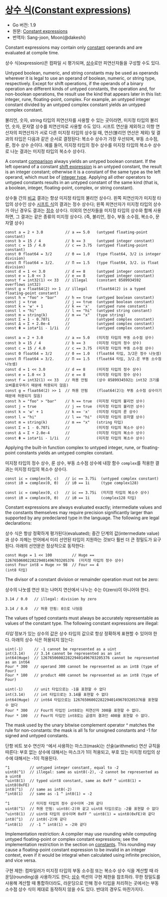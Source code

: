 # [상수 식(Constant expressions)](#constant-expressions)

* Go 버전: 1.9
* 원문: [Constant expressions](https://golang.org/ref/spec#Constant_expressions)
* 번역자: Sang-joon, Moon(@dakeshi)

Constant expressions may contain only [constant](/Constants/) operands and are evaluated at compile time.

상수 식(expression)은 컴파일 시 평가되며, [상수](/Constants/)로만 피연산자들을 구성할 수도 있다.

Untyped boolean, numeric, and string constants may be used as operands wherever it is legal to use an operand of boolean, numeric, or string type, respectively. Except for shift operations, if the operands of a binary operation are different kinds of untyped constants, the operation and, for non-boolean operations, the result use the kind that appears later in this list: integer, rune, floating-point, complex. For example, an untyped integer constant divided by an untyped complex constant yields an untyped complex constant.

불리언, 숫자, string 타입의 피연산자를 사용할 수 있는 곳이라면, 미지정 타입의 불리언, 숫자, 문자열 상수를 피연산자로 사용할 수도 있다. 시프트 연산을 제외하고 이항 연산자의 피연산자가 서로 다른 미지정 타입의 상수일 때, 연산(불리언 연산은 제외) 및 결과의 타입은 다음과 같은 순서로 결정된다: 복소수 상수가 가장 우선되며, 부동 소수점, 룬, 정수 상수 순이다. 예를 들어, 미지정 타입의 정수 상수를 미지정 타입의 복소수 상수로 나눈 결과는 미지정 타입의 복소수 상수다.

A constant [comparison](/Expressions/comparison_operators.html) always yields an untyped boolean constant. If the left operand of a constant [shift expression](/Expressions/operators.html) is an untyped constant, the result is an integer constant; otherwise it is a constant of the same type as the left operand, which must be of [integer type](/Types/numeric_types.html). Applying all other operators to untyped constants results in an untyped constant of the same kind (that is, a boolean, integer, floating-point, complex, or string constant).

상수들 간의 [비교](/Expressions/comparison_operators.html) 결과는 항상 미지정 타입의 불리언 상수다. 왼쪽 피연산자가 미지정 타입의 상수인 상수 [시프트 식](/Expressions/operators.html)의 결과는 정수 상수다; 왼쪽 피연산자가 미지정 타입의 상수가 아닌 경우도 결과는 [정수](/Types/numeric_types.html) 상수다. 이외의 연산자들을 미지정 타입의 상수와 함께 사용하면, 그 결과는 같은 종류의 미지정 상수다. (즉, 불리언, 정수, 부동 소수점, 복소수, 문자열 상수)

```
const a = 2 + 3.0          // a == 5.0   (untyped floating-point constant)
const b = 15 / 4           // b == 3     (untyped integer constant)
const c = 15 / 4.0         // c == 3.75  (untyped floating-point constant)
const Θ float64 = 3/2      // Θ == 1.0   (type float64, 3/2 is integer division)
const Π float64 = 3/2.     // Π == 1.5   (type float64, 3/2. is float division)
const d = 1 << 3.0         // d == 8     (untyped integer constant)
const e = 1.0 << 3         // e == 8     (untyped integer constant)
const f = int32(1) << 33   // illegal    (constant 8589934592 overflows int32)
const g = float64(2) >> 1  // illegal    (float64(2) is a typed floating-point constant)
const h = "foo" > "bar"    // h == true  (untyped boolean constant)
const j = true             // j == true  (untyped boolean constant)
const k = 'w' + 1          // k == 'x'   (untyped rune constant)
const l = "hi"             // l == "hi"  (untyped string constant)
const m = string(k)        // m == "x"   (type string)
const Σ = 1 - 0.707i       //            (untyped complex constant)
const Δ = Σ + 2.0e-4       //            (untyped complex constant)
const Φ = iota*1i - 1/1i   //            (untyped complex constant)
```

```
const a = 2 + 3.0          // a == 5.0   (미지정 타입의 부동 소수점 상수)
const b = 15 / 4           // b == 3     (미지정 타입의 정수 상수)
const c = 15 / 4.0         // c == 3.75  (미지정 타입의 부동 소수점 상수)
const Θ float64 = 3/2      // Θ == 1.0   (float64 타입, 3/2은 정수 나눗셈)
const Π float64 = 3/2.     // Π == 1.5   (float64 타입, 3/2.은 부동 소수점 나눗셈)
const d = 1 << 3.0         // d == 8     (미지정 타입의 정수 상수)
const e = 1.0 << 3         // e == 8     (미지정 타입의 정수 상수)
const f = int32(1) << 33   // 허용 안됨    (상수 8589934592는 int32 크기를 오버플로우하기 때문에 허용되지 않음)
const g = float64(2) >> 1  // 허용 안됨    (float64(2)는 부동 소수점 상수이기 때문에 허용되지 않음)
const h = "foo" > "bar"    // h == true  (미지정 타입의 불리언 상수)
const j = true             // j == true  (미지정 타입의 불리언 상수)
const k = 'w' + 1          // k == 'x'   (미지정 타입의 룬 상수)
const l = "hi"             // l == "hi"  (미지정 타입의 문자열 상수)
const m = string(k)        // m == "x"   (string 타입)
const Σ = 1 - 0.707i       //            (미지정 타입의 복소수 상수)
const Δ = Σ + 2.0e-4       //            (미지정 타입의 복소수 상수)
const Φ = iota*1i - 1/1i   //            (미지정 타입의 복소수 상수)
```

Applying the built-in function complex to untyped integer, rune, or floating-point constants yields an untyped complex constant.

미지정 타입의 정수 상수, 룬 상수, 부동 소수점 상수에 내장 함수 `complex`를 적용한 결과는 미지정 타입의 복소수 상수다.

```
const ic = complex(0, c)   // ic == 3.75i  (untyped complex constant)
const iΘ = complex(0, Θ)   // iΘ == 1i     (type complex128)
```

```
const ic = complex(0, c)   // ic == 3.75i  (미지정 타입의 복소수 상수)
const iΘ = complex(0, Θ)   // iΘ == 1i     (complex128 타입)
```

Constant expressions are always evaluated exactly; intermediate values and the constants themselves may require precision significantly larger than supported by any predeclared type in the language. The following are legal declarations:

상수 식은 항상 정확하게 평가된다(evaluated); 중간 단계의 값(intermediate value)과 상수 자체는 언어에서 미리 선언된 타입이 지원하는 것보다 훨씬 더 큰 정밀도가 요구된다. 아래의 선언문은 정상적으로 동작한다:

```
const Huge = 1 << 100         // Huge == 1267650600228229401496703205376  (미지정 타입의 정수 상수)
const Four int8 = Huge >> 98  // Four == 4                                (int8 타입)
```

The divisor of a constant division or remainder operation must not be zero:

상수의 나눗셈 연산 또는 나머지 연산에서 나누는 수는 0(zero)이 아니어야 한다.

```
3.14 / 0.0   // illegal: division by zero
```

```
3.14 / 0.0   // 허용 안됨: 0으로 나눴음
```

The values of typed constants must always be accurately representable as values of the constant type. The following constant expressions are illegal:

*타입* 정보가 있는 상수의 값은 상수 타입의 값으로 항상 정확하게 표현할 수 있어야 한다. 아래의 상수 식은 허용되지 않는다:

```
uint(-1)     // -1 cannot be represented as a uint
int(3.14)    // 3.14 cannot be represented as an int
int64(Huge)  // 1267650600228229401496703205376 cannot be represented as an int64
Four * 300   // operand 300 cannot be represented as an int8 (type of Four)
Four * 100   // product 400 cannot be represented as an int8 (type of Four)
```

```
uint(-1)     // unit 타입으로는 -1을 표현할 수 없다
int(3.14)    // int 타입으로는 3.14를 표현할 수 없다
int64(Huge)  // int64 타입으로는 1267650600228229401496703205376을 표현할 수 없다
Four * 300   // Four의 타입인 int8로는 피연산자 300을 표현할 수 없다.
Four * 100   // Four의 타입인 int8로는 곱셈의 결과인 400을 표현할 수 없다.
```

The mask used by the unary bitwise complement operator ^ matches the rule for non-constants: the mask is all 1s for unsigned constants and -1 for signed and untyped constants.

단항 비트 보수 연산자 `^`에서 사용하는 마스크(mask)는 산술(arithmetic) 연산 규칙을 따른다: 부호 없는 상수에 대해서는 마스크가 1이 적용되고, 부호 있는 미지정 타입의 상수에 대해서는 -1이 적용된다.

```
^1         // untyped integer constant, equal to -2
uint8(^1)  // illegal: same as uint8(-2), -2 cannot be represented as a uint8
^uint8(1)  // typed uint8 constant, same as 0xFF ^ uint8(1) = uint8(0xFE)
int8(^1)   // same as int8(-2)
^int8(1)   // same as -1 ^ int8(1) = -2
```

```
^1         // 미지정 타입의 정수 상수이며 -2와 같다
uint8(^1)  // 허용 안됨: uint8(-2)와 같고 uint8 타입으로는 -2를 표현할 수 없다
^uint8(1)  // uint8 타입의 상수이며 0xFF ^ uint8(1) = uint8(0xFE)와 같다
int8(^1)   // int8(-2)와 같다
^int8(1)   // -1 ^ int8(1) = -2와 같다
```

Implementation restriction: A compiler may use rounding while computing untyped floating-point or complex constant expressions; see the implementation restriction in the section on [constants](/Constants/). This rounding may cause a floating-point constant expression to be invalid in an integer context, even if it would be integral when calculated using infinite precision, and vice versa.

구현 제한: 컴파일러가 미지정 타입의 부동 소수점 또는 복소수 상수 식을 계산할 때 라운딩(rounding)을 사용하기도 한다; [상수](/Constants/) 섹션의 구현 제한을 참조하라. 무한 정밀도를 사용해 계산할 때 통합하더라도, 라운딩으로 인해 정수 타입을 처리하는 곳에서는 부동 소수점 상수 식이 제대로 동작하지 않을 수도 있다. 반대의 경우도 마찬가지다.